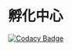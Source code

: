 # 孵化中心

[![Codacy Badge](https://api.codacy.com/project/badge/Grade/c376f6df1daa4997b18da8d375ad1c34)](https://app.codacy.com/gh/L1MeN9Yu/IncubationCenter?utm_source=github.com&utm_medium=referral&utm_content=L1MeN9Yu/IncubationCenter&utm_campaign=Badge_Grade_Settings)
